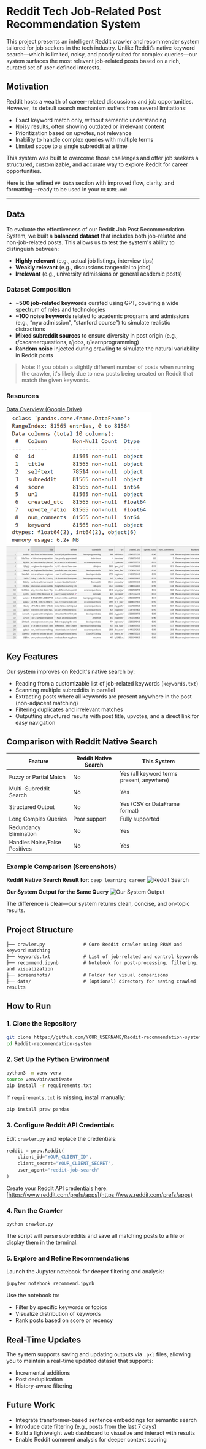 # Reddit Tech Job-Related Post Recommendation System

This project presents an intelligent Reddit crawler and recommender system tailored for job seekers in the tech industry. Unlike Reddit’s native keyword search—which is limited, noisy, and poorly suited for complex queries—our system surfaces the most relevant job-related posts based on a rich, curated set of user-defined interests.

## Motivation

Reddit hosts a wealth of career-related discussions and job opportunities. However, its default search mechanism suffers from several limitations:

* Exact keyword match only, without semantic understanding
* Noisy results, often showing outdated or irrelevant content
* Prioritization based on upvotes, not relevance
* Inability to handle complex queries with multiple terms
* Limited scope to a single subreddit at a time

This system was built to overcome those challenges and offer job seekers a structured, customizable, and accurate way to explore Reddit for career opportunities.

Here is the refined `## Data` section with improved flow, clarity, and formatting—ready to be used in your `README.md`:

---

## Data

To evaluate the effectiveness of our Reddit Job Post Recommendation System, we built a **balanced dataset** that includes both job-related and non-job-related posts. This allows us to test the system's ability to distinguish between:

* **Highly relevant** (e.g., actual job listings, interview tips)
* **Weakly relevant** (e.g., discussions tangential to jobs)
* **Irrelevant** (e.g., university admissions or general academic posts)

### Dataset Composition

* **\~500 job-related keywords** curated using GPT, covering a wide spectrum of roles and technologies
* **\~100 noise keywords** related to academic programs and admissions (e.g., “nyu admission”, “stanford course”) to simulate realistic distractions
* **Mixed subreddit sources** to ensure diversity in post origin (e.g., r/cscareerquestions, r/jobs, r/learnprogramming)
* **Random noise** injected during crawling to simulate the natural variability in Reddit posts

> Note: If you obtain a slightly different number of posts when running the crawler, it's likely due to new posts being created on Reddit that match the given keywords.

### Resources

[Data Overview (Google Drive)](https://drive.google.com/file/d/19-L9uokhJ72hHRwOqGjXF28cygm3ZcYa/view)
![Data Info](./screenshots/data_info.jpg)
![Sample Data](./screenshots/sample_data.jpg)

## Key Features

Our system improves on Reddit's native search by:

* Reading from a customizable list of job-related keywords (`keywords.txt`)
* Scanning multiple subreddits in parallel
* Extracting posts where all keywords are present anywhere in the post (non-adjacent matching)
* Filtering duplicates and irrelevant matches
* Outputting structured results with post title, upvotes, and a direct link for easy navigation

## Comparison with Reddit Native Search

| Feature                       | Reddit Native Search | This System                               |
| ----------------------------- | -------------------- | ----------------------------------------- |
| Fuzzy or Partial Match        | No                   | Yes (all keyword terms present, anywhere) |
| Multi-Subreddit Search        | No                   | Yes                                       |
| Structured Output             | No                   | Yes (CSV or DataFrame format)             |
| Long Complex Queries          | Poor support         | Fully supported                           |
| Redundancy Elimination        | No                   | Yes                                       |
| Handles Noise/False Positives | No                   | Yes                                       |

### Example Comparison (Screenshots)

**Reddit Native Search Result for**: `deep learning career`
![Reddit Search](./screenshots/reddit_native.png)

**Our System Output for the Same Query**
![Our System Output](./screenshots/our_system_output.png)

The difference is clear—our system returns clean, concise, and on-topic results.

## Project Structure

```
├── crawler.py              # Core Reddit crawler using PRAW and keyword matching
├── keywords.txt            # List of job-related and control keywords
├── recommend.ipynb         # Notebook for post-processing, filtering, and visualization
├── screenshots/            # Folder for visual comparisons
├── data/                   # (optional) directory for saving crawled results
```

## How to Run

### 1. Clone the Repository

```bash
git clone https://github.com/YOUR_USERNAME/Reddit-recommendation-system.git
cd Reddit-recommendation-system
```

### 2. Set Up the Python Environment

```bash
python3 -m venv venv
source venv/bin/activate
pip install -r requirements.txt
```

If `requirements.txt` is missing, install manually:

```bash
pip install praw pandas
```

### 3. Configure Reddit API Credentials

Edit `crawler.py` and replace the credentials:

```python
reddit = praw.Reddit(
    client_id="YOUR_CLIENT_ID",
    client_secret="YOUR_CLIENT_SECRET",
    user_agent="reddit-job-search"
)
```

Create your Reddit API credentials here: [https://www.reddit.com/prefs/apps](https://www.reddit.com/prefs/apps)

### 4. Run the Crawler

```bash
python crawler.py
```

The script will parse subreddits and save all matching posts to a file or display them in the terminal.

### 5. Explore and Refine Recommendations

Launch the Jupyter notebook for deeper filtering and analysis:

```bash
jupyter notebook recommend.ipynb
```

Use the notebook to:

* Filter by specific keywords or topics
* Visualize distribution of keywords
* Rank posts based on score or recency

## Real-Time Updates

The system supports saving and updating outputs via `.pkl` files, allowing you to maintain a real-time updated dataset that supports:

* Incremental additions
* Post deduplication
* History-aware filtering

## Future Work

* Integrate transformer-based sentence embeddings for semantic search
* Introduce date filtering (e.g., posts from the last 7 days)
* Build a lightweight web dashboard to visualize and interact with results
* Enable Reddit comment analysis for deeper context scoring


